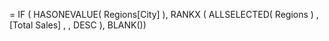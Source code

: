 = IF ( HASONEVALUE( Regions[City] ),
RANKX ( 
	ALLSELECTED( Regions ) , 
		[Total Sales] , ,
			DESC
), 
BLANK())
